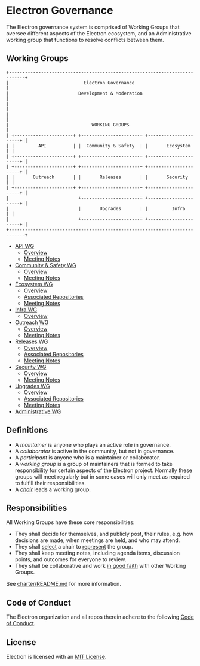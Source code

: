# Electron Governance

The Electron governance system is comprised of Working Groups that oversee different aspects of the Electron ecosystem, and an Administrative working group that functions to resolve conflicts between them.

## Working Groups

```ascii
+----------------------------------------------------------------------------+
|                            Electron Governance                             |
|                          Development & Moderation                          |
|                                                                            |
|                                                                            |
|                               WORKING GROUPS                               |
| +----------------------+ +----------------------+ +----------------------+ |
| |         API          | |  Community & Safety  | |       Ecosystem      | |
| +----------------------+ +----------------------+ +----------------------+ |
| +----------------------+ +----------------------+ +----------------------+ |
| |       Outreach       | |       Releases       | |       Security       | |
| +----------------------+ +----------------------+ +----------------------+ |
|                          +----------------------+ +----------------------+ |
|                          |       Upgrades       | |         Infra        | |
|                          +----------------------+ +----------------------+ |
+----------------------------------------------------------------------------+
```

* [API WG](wg-api)
  * [Overview](wg-api/README.md)
  * [Meeting Notes](wg-api/meeting-notes)
* [Community & Safety WG](wg-community-safety)
  * [Overview](wg-community-safety/README.md)
  * [Meeting Notes](wg-community-safety/meeting-notes)
* [Ecosystem WG](wg-ecosystem)
  * [Overview](wg-ecosystem/README.md)
  * [Associated Repositories](wg-ecosystem/repos.md)
  * [Meeting Notes](wg-ecosystem/meeting-notes)
* [Infra WG](wg-infra)
  * [Overview](wg-infra/README.md)
* [Outreach WG](wg-outreach)
  * [Overview](wg-outreach/README.md)
  * [Meeting Notes](wg-outreach/meeting-notes)
* [Releases WG](wg-releases)
  * [Overview](wg-releases/README.md)
  * [Associated Repositories](wg-releases/repos.md)
  * [Meeting Notes](wg-releases/meeting-notes)
* [Security WG](wg-security)
  * [Overview](wg-security/README.md)
  * [Meeting Notes](wg-security/meeting-notes)
* [Upgrades WG](wg-upgrades)
  * [Overview](wg-upgrades/README.md)
  * [Associated Repositories](wg-upgrades/repos.md)
  * [Meeting Notes](wg-upgrades/meeting-notes)
* [Administrative WG](wg-administrative)

## Definitions

* A _maintainer_ is anyone who plays an active role in governance.
* A _collaborator_ is active in the community, but not in governance.
* A _participant_ is anyone who is a maintainer or collaborator.
* A _working group_ is a group of maintainers that is formed to take responsibility for certain aspects of the Electron project. Normally these groups will meet regularly but in some cases will only meet as required to fulfill their responsibilities.
* A [_chair_](charter/README.md#Leadership) leads a working group.

## Responsibilities

All Working Groups have these core responsibilities:

* They shall decide for themselves, and publicly post, their rules, e.g. how decisions are made, when meetings are held, and who may attend.
* They shall [select](charter/README.md#Leadership-Terms-and-Selection) a chair to [represent](charter/README.md#Leadership-Responsibilities) the group.
* They shall keep meeting notes, including agenda items, discussion points, and outcomes for everyone to review.
* They shall be collaborative and work [in good faith](charter/README.md#Core-Values) with other Working Groups.

See [charter/README.md](./charter/README.md) for more information.

## Code of Conduct

The Electron organization and all repos therein adhere to the following [Code of Conduct](CODE_OF_CONDUCT.md).

## License

Electron is licensed with an [MIT License](https://github.com/electron/electron/blob/main/LICENSE).
